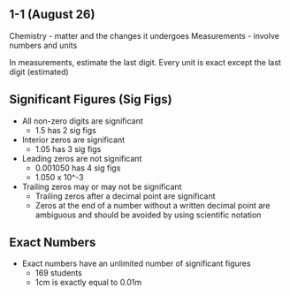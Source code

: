 ## 1-1 (August 26)

Chemistry - matter and the changes it undergoes
Measurements - involve numbers and units

In measurements, estimate the last digit. Every unit is exact except the last digit (estimated)

## Significant Figures (Sig Figs)

- All non-zero digits are significant
  - 1.5 has 2 sig figs
- Interior zeros are significant
  - 1.05 has 3 sig figs
- Leading zeros are not significant
  - 0.001050 has 4 sig figs
  - 1.050 x 10^-3
- Trailing zeros may or may not be significant
  - Trailing zeros after a decimal point are significant
  - Zeros at the end of a number without a written decimal point are ambiguous and should be avoided by using scientific notation

## Exact Numbers

- Exact numbers have an unlimited number of significant figures
  - 169 students
  - 1cm is exactly equal to 0.01m
